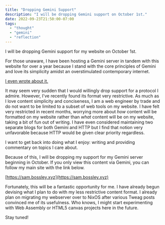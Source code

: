 ```yaml
---
title: "Dropping Gemini Support"
description: "I will be dropping Gemini support on October 1st."
date: 2022-09-23T21:50:00-07:00
tags:
  - "thought"
  - "gemini"
  - "reflection"
---
```


I will be dropping Gemini support for my website on October 1st.

For those unaware, I have been hosting a Gemini server in tandem with this website for over a year because I stand with the core principles of Gemini and love its simplicity amidst an overstimulated contemporary internet.

[I even wrote about it.](/thoughts/21/09/project-gemini/)

It may seem very sudden that I would willingly drop support for a protocol I admire. However, I've recently found its format very restrictive. As much as I love content simplicity and conciseness, I am a web engineer by trade and do not want to be limited to a subset of web tools on my website. I have felt very restricted in recent months, worrying more about *how* content will be formatted on my website rather than *what* content will be on my website, taking a bit of fun out of writing. I have even considered maintaining two separate blogs for both Gemini and HTTP but I find that notion very unfavorable because HTTP would be given clear priority regardless.

I want to get back into doing what I enjoy: writing and providing commentary on topics I care about.

Because of this, I will be dropping my support for my Gemini server beginning in October. If you only view this content via Gemini, you can follow my main site with the link below.

[https://sam.bossley.xyz](https://sam.bossley.xyz)

Fortunately, this will be a fantastic opportunity for me. I have already begun devising what I plan to do with my less restrictive content format. I already plan on migrating my webserver over to NixOS after various Tweag posts convinced me of its usefulness. Who knows, I might start experimenting with Web Assembly or HTML5 canvas projects here in the future.

Stay tuned!

